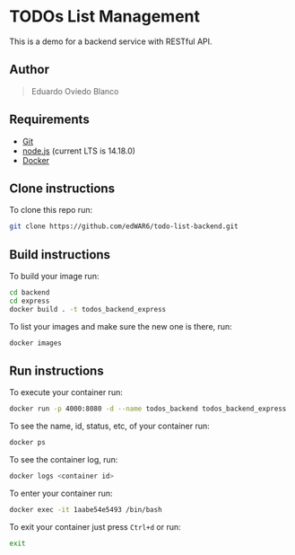 # TODOs List Management #

This is a demo for a backend service with RESTful API.

## Author ##

> Eduardo Oviedo Blanco

## Requirements ##

- [Git](https://git-scm.com/downloads)
- [node.js](https://nodejs.org/) (current LTS is 14.18.0)
- [Docker](https://www.docker.com/products/docker-desktop)

## Clone instructions ##

To clone this repo run:

```bash
git clone https://github.com/edWAR6/todo-list-backend.git
```

## Build instructions ##

To build your image run:

```bash
cd backend
cd express
docker build . -t todos_backend_express
```

To list your images and make sure the new one is there, run:

```bash
docker images
```

## Run instructions ##

To execute your container run:

```bash
docker run -p 4000:8080 -d --name todos_backend todos_backend_express
```

To see the name, id, status, etc, of your container run:
```bash
docker ps
```

To see the container log, run:

```bash
docker logs <container id>
```

To enter your container run:

```bash
docker exec -it 1aabe54e5493 /bin/bash
```

To exit your container just press `Ctrl+d` or run:

```bash
exit
```
